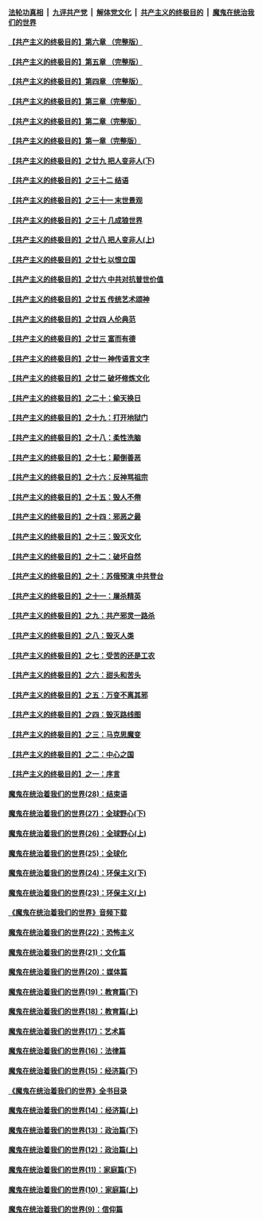 

####  [法轮功真相](../../../../basic/blob/master/README.md?t=04042101) &nbsp;|&nbsp; [九评共产党](../../../../9ping.md/blob/master/README.md?t=04042101) &nbsp;|&nbsp; [解体党文化](../../../../jtdwh.md/blob/master/README.md?t=04042101)  &nbsp;|&nbsp; [共产主义的终极目的](../../../../gczydzjmd.md/blob/master/README.md?t=04042101) &nbsp;|&nbsp; [魔鬼在统治我们的世界](../../../../mgztzwmdsj.md/blob/master/README.md?t=04042101) 

#### [【共产主义的终极目的】第六章 （完整版）](../pages/nsc422/n11428913.md?t=04042101) 

#### [【共产主义的终极目的】第五章 （完整版）](../pages/nsc422/n11428912.md?t=04042101) 

#### [【共产主义的终极目的】第四章 （完整版）](../pages/nsc422/n11428907.md?t=04042101) 

#### [【共产主义的终极目的】第三章（完整版）](../pages/nsc422/n11428848.md?t=04042101) 

#### [【共产主义的终极目的】第二章（完整版）](../pages/nsc422/n11428831.md?t=04042101) 

#### [【共产主义的终极目的】第一章（完整版）](../pages/nsc422/n11417651.md?t=04042101) 

#### [【共产主义的终极目的】之廿九 把人变非人(下)](../pages/nsc422/n11344140.md?t=04042101) 

#### [【共产主义的终极目的】之三十二 结语](../pages/nsc422/n11360535.md?t=04042101) 

#### [【共产主义的终极目的】之三十一 末世景观](../pages/nsc422/n11351129.md?t=04042101) 

#### [【共产主义的终极目的】之三十 几成狼世界](../pages/nsc422/n11348280.md?t=04042101) 

#### [【共产主义的终极目的】之廿八 把人变非人(上)](../pages/nsc422/n11340492.md?t=04042101) 

#### [【共产主义的终极目的】之廿七 以恨立国](../pages/nsc422/n11336944.md?t=04042101) 

#### [【共产主义的终极目的】之廿六 中共对抗普世价值](../pages/nsc422/n11324785.md?t=04042101) 

#### [【共产主义的终极目的】之廿五 传统艺术颂神](../pages/nsc422/n11296396.md?t=04042101) 

#### [【共产主义的终极目的】之廿四 人伦典范](../pages/nsc422/n11296397.md?t=04042101) 

#### [【共产主义的终极目的】之廿三 富而有德](../pages/nsc422/n11283598.md?t=04042101) 

#### [【共产主义的终极目的】之廿一 神传语言文字](../pages/nsc422/n11263265.md?t=04042101) 

#### [【共产主义的终极目的】之廿二 破坏修炼文化](../pages/nsc422/n11245728.md?t=04042101) 

#### [【共产主义的终极目的】之二十：偷天换日](../pages/nsc422/n11238846.md?t=04042101) 

#### [【共产主义的终极目的】之十九：打开地狱门](../pages/nsc422/n11206376.md?t=04042101) 

#### [【共产主义的终极目的】之十八：柔性洗脑](../pages/nsc422/n11199994.md?t=04042101) 

#### [【共产主义的终极目的】之十七：颠倒善恶](../pages/nsc422/n11179782.md?t=04042101) 

#### [【共产主义的终极目的】之十六：反神骂祖宗](../pages/nsc422/n11166798.md?t=04042101) 

#### [【共产主义的终极目的】之十五：毁人不倦](../pages/nsc422/n11166792.md?t=04042101) 

#### [【共产主义的终极目的】之十四：邪恶之最](../pages/nsc422/n11150249.md?t=04042101) 

#### [【共产主义的终极目的】之十三：毁灭文化](../pages/nsc422/n11135227.md?t=04042101) 

#### [【共产主义的终极目的】之十二：破坏自然](../pages/nsc422/n11135214.md?t=04042101) 

#### [【共产主义的终极目的】之十：苏俄预演 中共登台](../pages/nsc422/n11118424.md?t=04042101) 

#### [【共产主义的终极目的】之十一：屠杀精英](../pages/nsc422/n11118442.md?t=04042101) 

#### [【共产主义的终极目的】之九：共产邪灵一路杀](../pages/nsc422/n11114139.md?t=04042101) 

#### [【共产主义的终极目的】之八：毁灭人类](../pages/nsc422/n11108503.md?t=04042101) 

#### [【共产主义的终极目的】之七：受苦的还是工农](../pages/nsc422/n11101809.md?t=04042101) 

#### [【共产主义的终极目的】之六：甜头和苦头](../pages/nsc422/n11096971.md?t=04042101) 

#### [【共产主义的终极目的】之五：万变不离其邪](../pages/nsc422/n11091285.md?t=04042101) 

#### [【共产主义的终极目的】之四：毁灭路线图](../pages/nsc422/n11086284.md?t=04042101) 

#### [【共产主义的终极目的】之三：马克思魔变](../pages/nsc422/n11061941.md?t=04042101) 

#### [【共产主义的终极目的】之二：中心之国](../pages/nsc422/n11047728.md?t=04042101) 

#### [【共产主义的终极目的】之一：序言](../pages/nsc422/n11086077.md?t=04042101) 

#### [魔鬼在统治着我们的世界(28)：结束语](../pages/nsc422/n10936246.md?t=04042101) 

#### [魔鬼在统治着我们的世界(27)：全球野心(下)](../pages/nsc422/n10928319.md?t=04042101) 

#### [魔鬼在统治着我们的世界(26)：全球野心(上)](../pages/nsc422/n10900318.md?t=04042101) 

#### [魔鬼在统治着我们的世界(25)：全球化](../pages/nsc422/n10788205.md?t=04042101) 

#### [魔鬼在统治着我们的世界(24)：环保主义(下)](../pages/nsc422/n10695307.md?t=04042101) 

#### [魔鬼在统治着我们的世界(23)：环保主义(上)](../pages/nsc422/n10688613.md?t=04042101) 

#### [《魔鬼在统治着我们的世界》音频下载](../pages/nsc422/n10635553.md?t=04042101) 

#### [魔鬼在统治着我们的世界(22)：恐怖主义](../pages/nsc422/n10614727.md?t=04042101) 

#### [魔鬼在统治着我们的世界(21)：文化篇](../pages/nsc422/n10597706.md?t=04042101) 

#### [魔鬼在统治着我们的世界(20)：媒体篇](../pages/nsc422/n10586579.md?t=04042101) 

#### [魔鬼在统治着我们的世界(19)：教育篇(下)](../pages/nsc422/n10564808.md?t=04042101) 

#### [魔鬼在统治着我们的世界(18)：教育篇(上)](../pages/nsc422/n10526970.md?t=04042101) 

#### [魔鬼在统治着我们的世界(17)：艺术篇](../pages/nsc422/n10499093.md?t=04042101) 

#### [魔鬼在统治着我们的世界(16)：法律篇](../pages/nsc422/n10485969.md?t=04042101) 

#### [魔鬼在统治着我们的世界(15)：经济篇(下)](../pages/nsc422/n10469975.md?t=04042101) 

#### [《魔鬼在统治着我们的世界》全书目录](../pages/nsc422/n10464261.md?t=04042101) 

#### [魔鬼在统治着我们的世界(14)：经济篇(上)](../pages/nsc422/n10457370.md?t=04042101) 

#### [魔鬼在统治着我们的世界(13)：政治篇(下)](../pages/nsc422/n10448270.md?t=04042101) 

#### [魔鬼在统治着我们的世界(12)：政治篇(上)](../pages/nsc422/n10444576.md?t=04042101) 

#### [魔鬼在统治着我们的世界(11)：家庭篇(下)](../pages/nsc422/n10440961.md?t=04042101) 

#### [魔鬼在统治着我们的世界(10)：家庭篇(上)](../pages/nsc422/n10435448.md?t=04042101) 

#### [魔鬼在统治着我们的世界(9)：信仰篇](../pages/nsc422/n10432159.md?t=04042101) 

